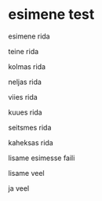 # esimene test

esimene rida

teine rida

kolmas rida

neljas rida

viies rida

kuues rida

seitsmes rida

kaheksas rida

lisame esimesse faili

lisame veel

ja veel
